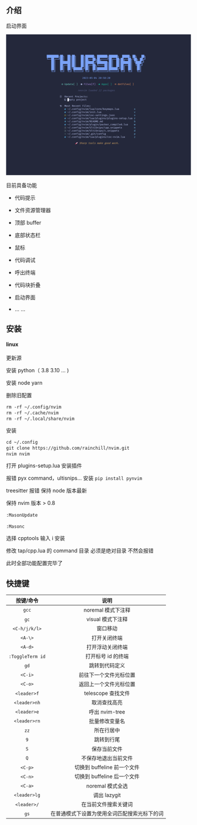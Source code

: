 ## 介绍

启动界面

<img title="" src="./doc/img/dashborad.png" alt="" data-align="center">

目前具备功能

- 代码提示

- 文件资源管理器

- 顶部 buffer

- 底部状态栏

- 鼠标

- 代码调试

- 呼出终端

- 代码块折叠

- 启动界面

- ... ...

## 安装

#### linux

更新源

安装 python（ 3.8 3.10 … )

安装 node yarn

删除旧配置

```
rm -rf ~/.config/nvim
rm -rf ~/.cache/nvim
rm -rf ~/.local/share/nvim
```

安装

```
cd ~/.config
git clone https://github.com/rainchill/nvim.git
nvim nvim
```

打开 plugins-setup.lua 安装插件

报错 pyx command，ultisnips... 安装 `pip install pynvim`

treesitter 报错 保持 node 版本最新

保持 nvim 版本 > 0.8

`:MasonUpdate`

`:Masonc`

选择 cpptools 输入 i 安装

修改 tap/cpp.lua 的 command 目录 必须是绝对目录 不然会报错

此时全部功能配置完毕了

## 快捷键

|    按键/命令     |            说明             |
| :--------------: | :-------------------------: |
|      `gcc`       |     noremal 模式下注释      |
|       `gc`       |      visual 模式下注释      |
|  `<C-h/j/k/l>`   |          窗口移动           |
|     `<A-\>`      |        打开关闭终端         |
|     `<A-d>`      |      打开浮动关闭终端       |
| `:ToggleTerm id` |     打开标号 id 的终端      |
|       `gd`       |       跳转到代码定义        |
|     `<C-i>`      |   前往下一个文件光标位置    |
|     `<C-o>`      |   返回上一个文件光标位置    |
|   `<leader>f`    |     telescope 查找文件      |
|   `<leader>nh`   |        取消查找高亮         |
|   `<leader>e`    |       呼出 nvim-tree        |
|   `<leader>rn`   |       批量修改变量名        |
|       `zz`       |         所在行居中          |
|       `9`        |         跳转到行尾          |
|       `S`        |        保存当前文件         |
|       `Q`        |    不保存地退出当前文件     |
|     `<C-p>`      | 切换到 buffeline 前一个文件 |
|     `<C-n>`      | 切换到 buffeline 后一个文件 |
|     `<C-a>`      |      noremal 模式全选       |
|   `<leader>lg`   |        调出 lazygit         |
|   `<leader>/`    |     在当前文件搜索关键词    |
|      `gs`        |    在普通模式下设置为使用全词匹配搜索光标下的词 |

